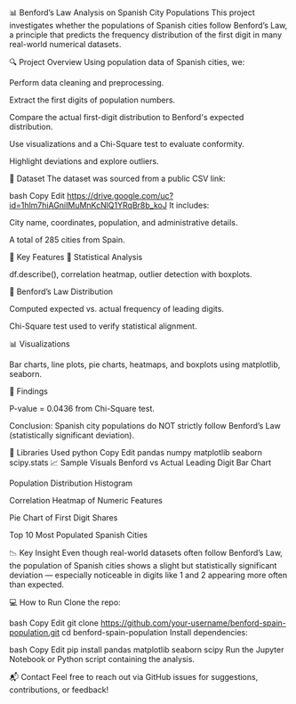 📊 Benford’s Law Analysis on Spanish City Populations
This project investigates whether the populations of Spanish cities follow Benford’s Law, a principle that predicts the frequency distribution of the first digit in many real-world numerical datasets.

🔍 Project Overview
Using population data of Spanish cities, we:

Perform data cleaning and preprocessing.

Extract the first digits of population numbers.

Compare the actual first-digit distribution to Benford's expected distribution.

Use visualizations and a Chi-Square test to evaluate conformity.

Highlight deviations and explore outliers.

📁 Dataset
The dataset was sourced from a public CSV link:

bash
Copy
Edit
https://drive.google.com/uc?id=1hlm7hiAGniIMuMnKcNlQ1YRqBr8b_koJ
It includes:

City name, coordinates, population, and administrative details.

A total of 285 cities from Spain.

📌 Key Features
📐 Statistical Analysis

df.describe(), correlation heatmap, outlier detection with boxplots.

🔢 Benford’s Law Distribution

Computed expected vs. actual frequency of leading digits.

Chi-Square test used to verify statistical alignment.

📊 Visualizations

Bar charts, line plots, pie charts, heatmaps, and boxplots using matplotlib, seaborn.

🔬 Findings

P-value = 0.0436 from Chi-Square test.

Conclusion: Spanish city populations do NOT strictly follow Benford’s Law (statistically significant deviation).

🧪 Libraries Used
python
Copy
Edit
pandas
numpy
matplotlib
seaborn
scipy.stats
📈 Sample Visuals
Benford vs Actual Leading Digit Bar Chart

Population Distribution Histogram

Correlation Heatmap of Numeric Features

Pie Chart of First Digit Shares

Top 10 Most Populated Spanish Cities

📉 Key Insight
Even though real-world datasets often follow Benford’s Law, the population of Spanish cities shows a slight but statistically significant deviation — especially noticeable in digits like 1 and 2 appearing more often than expected.

💻 How to Run
Clone the repo:

bash
Copy
Edit
git clone https://github.com/your-username/benford-spain-population.git
cd benford-spain-population
Install dependencies:

bash
Copy
Edit
pip install pandas matplotlib seaborn scipy
Run the Jupyter Notebook or Python script containing the analysis.

📬 Contact
Feel free to reach out via GitHub issues for suggestions, contributions, or feedback!
